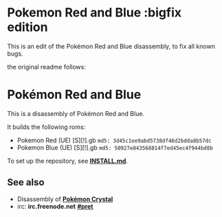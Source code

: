 # Pokemon Red and Blue :bigfix edition

This is an edit of the Pokémon Red and Blue disassembly, to fix all known bugs.

the original readme follows:

# Pokémon Red and Blue

This is a disassembly of Pokémon Red and Blue.

It builds the following roms:

* Pokemon Red (UE) [S][!].gb  `md5: 3d45c1ee9abd5738df46d2bdda8b57dc`
* Pokemon Blue (UE) [S][!].gb `md5: 50927e843568814f7ed45ec4f944bd8b`

To set up the repository, see [**INSTALL.md**](INSTALL.md).


## See also

* Disassembly of [**Pokémon Crystal**][pokecrystal]
* irc: **irc.freenode.net** [**#pret**][irc]

[pokecrystal]: https://github.com/kanzure/pokecrystal
[irc]: https://kiwiirc.com/client/irc.freenode.net/?#pret
